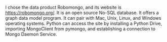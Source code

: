 I chose the data product Robomongo, and its website is https://robomongo.org/. It is an open source No-SQL database. It offers a graph data model program. It can pair with Mac, Unix, Linux, and Windows operating systems. Python can access the site by installing a Python Drive, importing MongoClient from pymongo, and establishing a connection to Mongo Daemon Service. 
